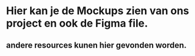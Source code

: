 # Hier kan je de Mockups zien van ons project en ook de Figma file.

## andere resources kunen hier gevonden worden.

